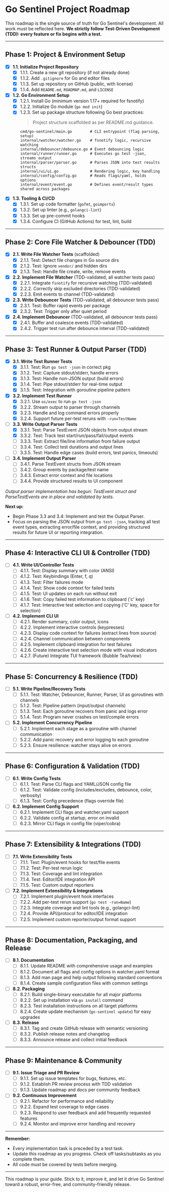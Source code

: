 # Go Sentinel Project Roadmap

This roadmap is the single source of truth for Go Sentinel's development. All work must be reflected here. **We strictly follow Test-Driven Development (TDD): every feature or fix begins with a test.**

---

## Phase 1: Project & Environment Setup

- [x] **1.1. Initialize Project Repository**
  - [x] 1.1.1. Create a new git repository (if not already done)
  - [x] 1.1.2. Add `.gitignore` for Go and editor files
  - [x] 1.1.3. Set up repository on GitHub (public, with license)
  - [x] 1.1.4. Add `README.md`, `ROADMAP.md`, and `LICENSE`
- [x] **1.2. Go Environment Setup**
  - [x] 1.2.1. Install Go (minimum version 1.17+ required for fsnotify)
  - [x] 1.2.2. Initialize Go module (`go mod init`)
  - [x] 1.2.3. Set up package structure following Go best practices:
    > Project structure scaffolded as per README.md guidance.
    ```
    cmd/go-sentinel/main.go        # CLI entrypoint (flag parsing, setup)
    internal/watcher/watcher.go    # fsnotify logic, recursive watching
    internal/debouncer/debounce.go # Event debouncing logic
    internal/runner/runner.go      # Executes go test -json, streams output
    internal/parser/parser.go      # Parses JSON into test results structs
    internal/ui/ui.go              # Rendering logic, key handling
    internal/config/config.go      # Reads flags/yaml, holds options
    internal/event/event.go        # Defines event/result types shared across packages
    ```
- [x] **1.3. Tooling & CI/CD**
  - [x] 1.3.1. Set up code formatter (`gofmt`, `goimports`)
  - [x] 1.3.2. Set up linter (e.g., `golangci-lint`)
  - [x] 1.3.3. Set up pre-commit hooks
  - [x] 1.3.4. Configure CI (GitHub Actions) for test, lint, build

---

## Phase 2: Core File Watcher & Debouncer (TDD)

- [x] **2.1. Write File Watcher Tests** (scaffolded)
  - [x] 2.1.1. Test: Detect file changes in Go source dirs
  - [x] 2.1.2. Test: Ignore `vendor/` and hidden dirs
  - [x] 2.1.3. Test: Handle file create, write, remove events
- [x] **2.2. Implement File Watcher** (TDD-validated, all watcher tests pass)
  - [x] 2.2.1. Integrate `fsnotify` for recursive watching (TDD-validated)
  - [x] 2.2.2. Correctly skip excluded directories (TDD-validated)
  - [x] 2.2.3. Emit events to channel (TDD-validated)
- [x] **2.3. Write Debouncer Tests** (TDD-validated, all debouncer tests pass)
  - [x] 2.3.1. Test: Buffer rapid events per package
  - [x] 2.3.2. Test: Trigger only after quiet period
- [x] **2.4. Implement Debouncer** (TDD-validated, all debouncer tests pass)
  - [x] 2.4.1. Buffer and coalesce events (TDD-validated)
  - [x] 2.4.2. Trigger test run after debounce interval (TDD-validated)

---

## Phase 3: Test Runner & Output Parser (TDD)

- [x] **3.1. Write Test Runner Tests**
  - [x] 3.1.1. Test: Run `go test -json` in correct pkg
  - [x] 3.1.2. Test: Capture stdout/stderr, handle errors
  - [x] 3.1.3. Test: Handle non-JSON output (build errors)
  - [x] 3.1.4. Test: Pipe stdout/stderr for real-time output
  - [x] 3.1.5. Test: Integration with goroutine pipeline pattern
- [x] **3.2. Implement Test Runner**
  - [x] 3.2.1. Use `os/exec` to run `go test -json`
  - [x] 3.2.2. Stream output to parser through channels
  - [x] 3.2.3. Handle and log command errors properly
  - [x] 3.2.4. Support future per-test reruns with `-run=TestName`
- [ ] **3.3. Write Output Parser Tests**
  - [x] 3.3.1. Test: Parse TestEvent JSON objects from output stream
  - [x] 3.3.2. Test: Track test start/run/pass/fail/output events
  - [ ] 3.3.3. Test: Extract file/line information from failure output
  - [ ] 3.3.4. Test: Collect test durations and output lines
  - [ ] 3.3.5. Test: Handle edge cases (build errors, test panics, timeouts)
- [ ] **3.4. Implement Output Parser**
  - [ ] 3.4.1. Parse TestEvent structs from JSON stream
  - [ ] 3.4.2. Group events by package/test name
  - [ ] 3.4.3. Extract error context and file locations
  - [ ] 3.4.4. Provide structured results to UI component

*Output parser implementation has begun: TestEvent struct and ParseTestEvents are in place and validated by tests.*


**Next up:**
- Begin Phase 3.3 and 3.4: Implement and test the Output Parser.
- Focus on parsing the JSON output from `go test -json`, tracking all test event types, extracting error/file context, and providing structured results for future UI or reporting integration.


---

## Phase 4: Interactive CLI UI & Controller (TDD)

- [ ] **4.1. Write UI/Controller Tests**
  - [ ] 4.1.1. Test: Display summary with color (ANSI)
  - [ ] 4.1.2. Test: Keybindings (Enter, f, q)
  - [ ] 4.1.3. Test: Filter failures mode
  - [ ] 4.1.4. Test: Show code context for failed tests
  - [ ] 4.1.5. Test: UI updates on each run without exit
  - [ ] 4.1.6. Test: Copy failed test information to clipboard ('c' key)
  - [ ] 4.1.7. Test: Interactive test selection and copying ('C' key, space for selection)
- [ ] **4.2. Implement CLI UI**
  - [ ] 4.2.1. Render summary, color output, icons
  - [ ] 4.2.2. Implement interactive controls (keypresses)
  - [ ] 4.2.3. Display code context for failures (extract lines from source)
  - [ ] 4.2.4. Channel communication between components
  - [ ] 4.2.5. Implement clipboard integration for test failures
  - [ ] 4.2.6. Create interactive test selection mode with visual indicators
  - [ ] 4.2.7. (Future) Integrate TUI framework (Bubble Tea/tview)

---

## Phase 5: Concurrency & Resilience (TDD)

- [ ] **5.1. Write Pipeline/Recovery Tests**
  - [ ] 5.1.1. Test: Watcher, Debouncer, Runner, Parser, UI as goroutines with channels
  - [ ] 5.1.2. Test: Pipeline pattern (input/output channels)
  - [ ] 5.1.3. Test: Each goroutine recovers from panic and logs error
  - [ ] 5.1.4. Test: Program never crashes on test/compile errors
- [ ] **5.2. Implement Concurrency Pipeline**
  - [ ] 5.2.1. Implement each stage as a goroutine with channel communication
  - [ ] 5.2.2. Add panic recovery and error logging to each goroutine
  - [ ] 5.2.3. Ensure resilience: watcher stays alive on errors

---

## Phase 6: Configuration & Validation (TDD)

- [ ] **6.1. Write Config Tests**
  - [ ] 6.1.1. Test: Parse CLI flags and YAML/JSON config file
  - [ ] 6.1.2. Test: Validate config (includes/excludes, debounce, color, verbosity)
  - [ ] 6.1.3. Test: Config precedence (flags override file)
- [ ] **6.2. Implement Config Support**
  - [ ] 6.2.1. Implement CLI flags and watcher.yaml support
  - [ ] 6.2.2. Validate config at startup, error on invalid
  - [ ] 6.2.3. Mirror CLI flags in config file (viper/cobra)

---

## Phase 7: Extensibility & Integrations (TDD)

- [ ] **7.1. Write Extensibility Tests**
  - [ ] 7.1.1. Test: Plugin/event hooks for test/file events
  - [ ] 7.1.2. Test: Per-test rerun logic
  - [ ] 7.1.3. Test: Coverage and lint integration
  - [ ] 7.1.4. Test: Editor/IDE integration API
  - [ ] 7.1.5. Test: Custom output reporters
- [ ] **7.2. Implement Extensibility & Integrations**
  - [ ] 7.2.1. Implement plugin/event hook interfaces
  - [ ] 7.2.2. Add per-test rerun support (`go test -run=Name`)
  - [ ] 7.2.3. Integrate coverage and lint tools (e.g., golangci-lint)
  - [ ] 7.2.4. Provide API/protocol for editor/IDE integration
  - [ ] 7.2.5. Implement custom reporter/output format support

---

## Phase 8: Documentation, Packaging, and Release

- [ ] **8.1. Documentation**
  - [ ] 8.1.1. Update README with comprehensive usage and examples
  - [ ] 8.1.2. Document all flags and config options in watcher.yaml format
  - [ ] 8.1.3. Add man page and help output following standard conventions
  - [ ] 8.1.4. Create sample configuration files with common settings
- [ ] **8.2. Packaging**
  - [ ] 8.2.1. Build single-binary executable for all major platforms
  - [ ] 8.2.2. Set up installation via `go install` command
  - [ ] 8.2.3. Test installation instructions on all target platforms
  - [ ] 8.2.4. Create update mechanism (`go-sentinel update`) for easy upgrades
- [ ] **8.3. Release**
  - [ ] 8.3.1. Tag and create GitHub release with semantic versioning
  - [ ] 8.3.2. Publish release notes and changelog
  - [ ] 8.3.3. Announce release and collect initial feedback

---

## Phase 9: Maintenance & Community

- [ ] **9.1. Issue Triage and PR Review**
  - [ ] 9.1.1. Set up issue templates for bugs, features, etc.
  - [ ] 9.1.2. Establish PR review process with TDD validation
  - [ ] 9.1.3. Update roadmap and docs per community feedback
- [ ] **9.2. Continuous Improvement**
  - [ ] 9.2.1. Refactor for performance and reliability
  - [ ] 9.2.2. Expand test coverage to edge cases
  - [ ] 9.2.3. Respond to user feedback and add frequently requested features
  - [ ] 9.2.4. Monitor and improve error handling and recovery

---

**Remember:**
- Every implementation task is preceded by a test task.
- Update this roadmap as you progress. Check off tasks/subtasks as you complete them.
- All code must be covered by tests before merging.

---

This roadmap is your guide. Stick to it, improve it, and let it drive Go Sentinel toward a robust, error-free, and community-friendly release.
